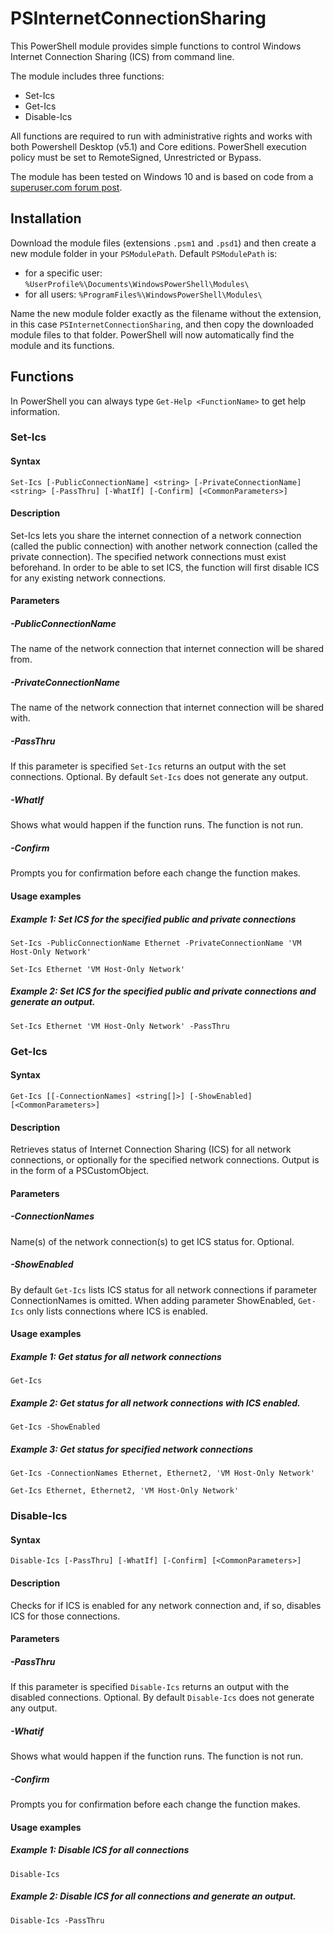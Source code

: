 # PSInternetConnectionSharing
This PowerShell module provides simple functions to control Windows Internet Connection Sharing (ICS) from command line.

The module includes three functions:
* Set-Ics
* Get-Ics
* Disable-Ics 

All functions are required to run with administrative rights and works with both Powershell Desktop (v5.1) and Core editions. PowerShell execution policy must be set to RemoteSigned, Unrestricted or Bypass.

The module has been tested on Windows 10 and is based on code from a [superuser.com forum post](https://superuser.com/questions/470319/how-to-enable-internet-connection-sharing-using-command-line/649183).
## Installation
Download the module files (extensions `.psm1` and `.psd1`) and then create a new module folder in your `PSModulePath`. Default `PSModulePath` is:

- for a specific user: `%UserProfile%\Documents\WindowsPowerShell\Modules\`
- for all users: `%ProgramFiles%\WindowsPowerShell\Modules\`

Name the new module folder exactly as the filename without the extension, in this case `PSInternetConnectionSharing`, and then copy the downloaded module files to that folder. PowerShell will now automatically find the module and its functions.
## Functions
In PowerShell you can always type `Get-Help <FunctionName>` to get help information.

### Set-Ics
#### Syntax
```
Set-Ics [-PublicConnectionName] <string> [-PrivateConnectionName] <string> [-PassThru] [-WhatIf] [-Confirm] [<CommonParameters>]
```
#### Description
Set-Ics lets you share the internet connection of a network connection (called the public connection) with another network connection (called the private connection). The specified network connections must exist beforehand. In order to be able to set ICS, the function will first disable ICS for any existing network connections.
#### Parameters
##### -PublicConnectionName
The name of the network connection that internet connection will be shared from.
##### -PrivateConnectionName
The name of the network connection that internet connection will be shared with.
##### -PassThru
If this parameter is specified `Set-Ics` returns an output with the set connections. Optional. By default `Set-Ics` does not generate any output.
##### -WhatIf
Shows what would happen if the function runs. The function is not run.
##### -Confirm
Prompts you for confirmation before each change the function makes.
#### Usage examples
##### Example 1: Set ICS for the specified public and private connections
`Set-Ics -PublicConnectionName Ethernet -PrivateConnectionName 'VM Host-Only Network'`

`Set-Ics Ethernet 'VM Host-Only Network'`
##### Example 2: Set ICS for the specified public and private connections and generate an output.
`Set-Ics Ethernet 'VM Host-Only Network' -PassThru`

### Get-Ics
#### Syntax
```
Get-Ics [[-ConnectionNames] <string[]>] [-ShowEnabled] [<CommonParameters>]
```
#### Description
Retrieves status of Internet Connection Sharing (ICS) for all network connections, or optionally for the specified network connections. Output is in the form of a PSCustomObject.
#### Parameters
##### -ConnectionNames
Name(s) of the network connection(s) to get ICS status for. Optional.
##### -ShowEnabled
By default `Get-Ics` lists ICS status for all network connections if parameter ConnectionNames is omitted. When adding parameter ShowEnabled, `Get-Ics` only lists connections where ICS is enabled.
#### Usage examples
##### Example 1: Get status for all network connections
`Get-Ics`
##### Example 2: Get status for all network connections with ICS enabled.
`Get-Ics -ShowEnabled`
##### Example 3: Get status for specified network connections
`Get-Ics -ConnectionNames Ethernet, Ethernet2, 'VM Host-Only Network'`

`Get-Ics Ethernet, Ethernet2, 'VM Host-Only Network'`

### Disable-Ics
#### Syntax
```
Disable-Ics [-PassThru] [-WhatIf] [-Confirm] [<CommonParameters>]
```
#### Description
Checks for if ICS is enabled for any network connection and, if so, disables ICS for those connections.
#### Parameters
##### -PassThru
If this parameter is specified `Disable-Ics` returns an output with the disabled connections. Optional. By default `Disable-Ics` does not generate any output.
##### -Whatif
Shows what would happen if the function runs. The function is not run.
##### -Confirm
Prompts you for confirmation before each change the function makes.
#### Usage examples
##### Example 1: Disable ICS for all connections
`Disable-Ics`
##### Example 2: Disable ICS for all connections and generate an output.
`Disable-Ics -PassThru`
